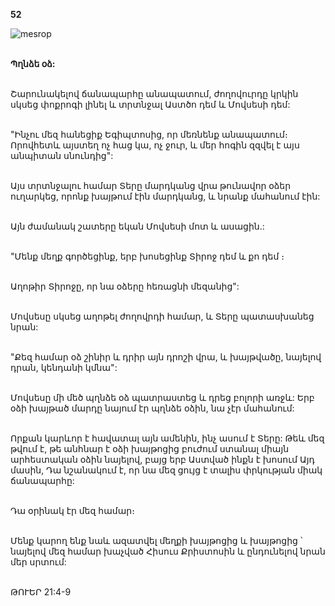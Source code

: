 **52**

![mesrop](https://volamar.ru/audio_video/foto/01/detbible/B116.BMP)

\
**Պղնձե օձ:**

\
Շարունակելով ճանապարհը անապատում, ժողովուրդը կրկին սկսեց փոքրոգի լինել և տրտնջալ Աստծո դեմ և Մովսեսի դեմ:

\
"Ինչու մեզ հանեցիք Եգիպտոսից, որ մեռնենք անապատում։ Որովհետև այստեղ ոչ հաց կա, ոչ ջուր, և մեր հոգին զզվել է այս անպիտան սնունդից":

\
Այս տրտնջալու համար Տերը մարդկանց վրա թունավոր օձեր ուղարկեց, որոնք խայթում էին մարդկանց, և նրանք մահանում էին:

\
Այն ժամանակ շատերը եկան Մովսեսի մոտ և ասացին.:

\
"Մենք մեղք գործեցինք, երբ խոսեցինք Տիրոջ դեմ և քո դեմ ։

\
Աղոթիր Տիրոջը, որ նա օձերը հեռացնի մեզանից":

\
Մովսեսը սկսեց աղոթել ժողովրդի համար, և Տերը պատասխանեց նրան:

\
"Քեզ համար օձ շինիր և դրիր այն դրոշի վրա, և խայթվածը, նայելով դրան, կենդանի կմնա":

\
Մովսեսը մի մեծ պղնձե օձ պատրաստեց և դրեց բոլորի առջև: Երբ օձի խայթած մարդը նայում էր պղնձե օձին, նա չէր մահանում:

\
Որքան կարևոր է հավատալ այն ամենին, ինչ ասում է Տերը: Թեև մեզ թվում է, թե անհնար է օձի խայթոցից բուժում ստանալ միայն արհեստական օձին նայելով, բայց երբ Աստված ինքն է խոսում Այդ մասին, Դա նշանակում է, որ նա մեզ ցույց է տալիս փրկության միակ ճանապարհը:

\
Դա օրինակ էր մեզ համար։

\
Մենք կարող ենք նաև ազատվել մեղքի խայթոցից և խայթոցից ՝ նայելով մեզ համար խաչված Հիսուս Քրիստոսին և ընդունելով նրան մեր սրտում:

\
ԹՈՒԵՐ 21:4-9
